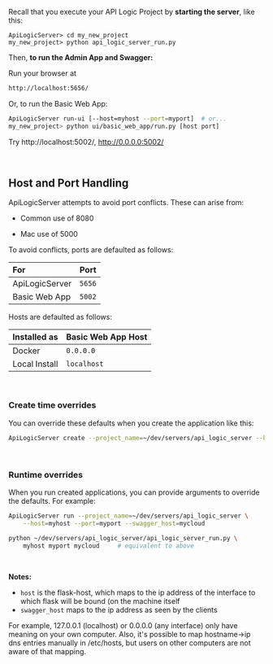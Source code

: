 
Recall that you execute your API Logic Project by __starting the server__, like this:

```
ApiLogicServer> cd my_new_project
my_new_project> python api_logic_server_run.py
```

Then, __to run the Admin App and Swagger:__

Run your browser at

```html
http://localhost:5656/
```

Or, to run the Basic Web App:

```bash
ApiLogicServer run-ui [--host=myhost --port=myport]  # or...
my_new_project> python ui/basic_web_app/run.py [host port]
```

Try http://localhost:5002/, http://0.0.0.0:5002/


&nbsp;

## Host and Port Handling

ApiLogicServer attempts to avoid port conflicts.  These can arise from:

* Common use of 8080

* Mac use of 5000

To avoid conflicts, ports are defaulted as follows:

| For |  Port |
|:--------------|:--------------|
| ApiLogicServer | `5656` |
| Basic Web App | `5002` |


Hosts are defaulted as follows:

| Installed as |  Basic Web App Host |
|:--------------|:--------------|
| Docker | `0.0.0.0` |
| Local Install | `localhost` |

&nbsp;

### Create time overrides

You can override these defaults when you create the application like this:

```bash
ApiLogicServer create --project_name=~/dev/servers/api_logic_server --host=myhost --port=myport --swagger_host=mycloud
```

&nbsp;

### Runtime overrides

When you run created applications, you can provide arguments to override the defaults.  For example:

```bash
ApiLogicServer run --project_name=~/dev/servers/api_logic_server \
    --host=myhost --port=myport --swagger_host=mycloud

python ~/dev/servers/api_logic_server/api_logic_server_run.py \
    myhost myport mycloud     # equivalent to above
```

&nbsp;

__Notes:__

* `host` is the flask-host, which maps to the ip address of the interface to which flask will be bound (on the machine itself
* `swagger_host` maps to the ip address as seen by the clients

For example, 127.0.0.1 (localhost) or 0.0.0.0 (any interface) only have meaning on your own computer.
Also, it's possible to map hostname->ip dns entries manually in /etc/hosts, but users on other computers are not aware of that mapping.
